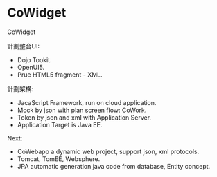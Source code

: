 # CoWidget
CoWidget

計劃整合UI:
- Dojo Tookit.
- OpenUI5.
- Prue HTML5 fragment - XML.

計劃架構:
- JacaScript Framework, run on cloud application.
- Mock by json with plan screen flow: CoWork.
- Token by json and xml with Application Server.
- Application Target is Java EE.

Next:
- CoWebapp a dynamic web project, support json, xml protocols.
- Tomcat, TomEE, Websphere.
- JPA automatic generation java code from database, Entity concept.

